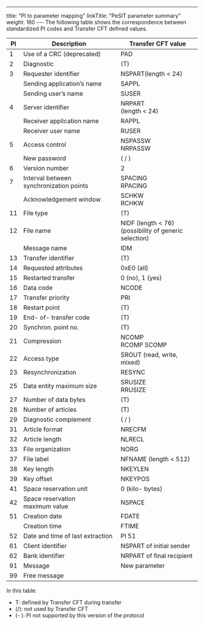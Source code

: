 ---
title: "PI to parameter mapping"
linkTitle: "PeSIT parameter summary"
weight: 160
--- The following table shows the correspondence between
standardized PI codes and Transfer CFT defined values.

| PI  | Description  |  Transfer CFT value  |
| --- | --- | --- |
| 1  | Use of a CRC (deprecated) | PAD  |
| 2  | Diagnostic  | (T)  |
| 3  | Requester identifier | NSPART(length &lt; 24)  |
|   | Sending application’s name  | SAPPL  |
|   | Sending user’s name  | SUSER  |
| 4  | Server identifier  | NRPART<br /> (length &lt; 24)  |
|   | Receiver application name  | RAPPL  |
|   | Receiver user name  | RUSER  |
| 5  | Access control  | NSPASSW<br /> NRPASSW  |
|   | New password  | ( / )  |
| 6  | Version number  | 2  |
| 7  | Interval between synchronization points  | SPACING<br /> RPACING  |
|   | Acknowledgement window  | SCHKW<br /> RCHKW  |
| 11  | File type  | (T)  |
| 12  | File name  | NIDF (length &lt; 76)<br /> (possibility of generic selection)  |
|   | Message name  | IDM  |
| 13  | Transfer identifier  | (T)  |
| 14  | Requested attributes  | 0xE0 (all)  |
| 15  | Restarted transfer  | 0 (no), 1 (yes)  |
| 16  | Data code  | NCODE  |
| 17  | Transfer priority  | PRI  |
| 18  | Restart point  | (T)  |
| 19  | End- of- transfer code  | (T)  |
| 20  | Synchron. point no.  | (T)  |
| 21  | Compression  | NCOMP<br /> RCOMP SCOMP  |
| 22  | Access type  | SROUT (read, write, mixed)  |
| 23  | Resynchronization  | RESYNC  |
| 25  | Data entity maximum size  | SRUSIZE<br /> RRUSIZE  |
| 27  | Number of data bytes  | (T)  |
| 28  | Number of articles  | (T)  |
| 29  | Diagnostic complement  | ( / )  |
| 31  | Article format  | NRECFM  |
| 32  | Article length  | NLRECL  |
| 33  | File organization  | NORG  |
| 37  | File label  | NFNAME (length &lt; 512)  |
| 38  | Key length  | NKEYLEN  |
| 39  | Key offset  | NKEYPOS  |
| 41  | Space reservation unit  | 0 (kilo- bytes)  |
| 42  | Space reservation<br /> maximum value  | NSPACE  |
| 51  | Creation date  | FDATE  |
|   | Creation time  | FTIME  |
| 52  | Date and time of last extraction  | PI 51  |
| 61  | Client identifier | NSPART of initial sender  |
| 62  | Bank identifier | NRPART of final recipient  |
| 91  | Message  | New parameter  |
| 99  | Free message  |   |

In this table:

- T: defined by Transfer
    CFT during transfer
- (/): not used by
    Transfer CFT
- (- ): PI not supported
    by this version of the protocol
